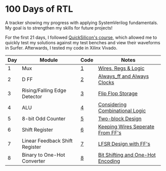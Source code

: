 # 100 Days of RTL
A tracker showing my progress with applying SystemVerilog fundamentals. My goal is to strengthen my skills for future projects!      
       
For the first 21 days, I followed [QuickSilicon's course](https://quicksilicon.in/course/21daysofrtl), which allowed me to quickly test my solutions against my test benches and view their waveforms in Surfer. Afterwards, I tested my code in Xilinx Vivado. 

| Day | Module             | Code          | Notes                  |
|-----|--------------------|---------------|------------------------|
| 1   | Mux                | [1](./day_1/) | [Wires, Regs & Logic](./day_1/notes.txt) |
| 2   | D FF               | [2](./day_2/) | [Always_ff and Always Clocks](./day_2/notes.md) |
| 3   | Rising/Falling Edge Detector  | [3](./day_3/) | [Flip Flop Storage](./day_3/notes.md) |
| 4   | ALU                | [4](./day_4/) | [Considering Combinational Logic](./day_4/notes.md) |
| 5   |  8-bit Odd Counter | [5](./day_5/)  | [Two-block Design](./day_5/notes.md) |
| 6   | Shift Register     | [6](./day_6/) | [Keeping Wires Seperate From FF's](./day_6/notes.md) |
| 7   | Linear Feedback Shift Register     | [7](./day_7/) | [LFSR Design with FF's](./day_7/notes.md) |
| 8   | Binary to One-Hot Converter   |  [8](./day_8/)  | [Bit Shifting and One-Hot Encoding](./day_8/notes.md) |